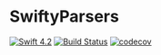 # SwiftyParsers

[![Swift 4.2](https://img.shields.io/badge/swift-4.2-blue.svg?style=flat)](https://swift.org/download/)
[![Build Status](https://travis-ci.com/yuta24/SwiftyParsers.svg?branch=master)](https://travis-ci.com/yuta24/SwiftyParsers)
[![codecov](https://codecov.io/gh/yuta24/SwiftyParsers/branch/master/graph/badge.svg)](https://codecov.io/gh/yuta24/SwiftyParsers)
